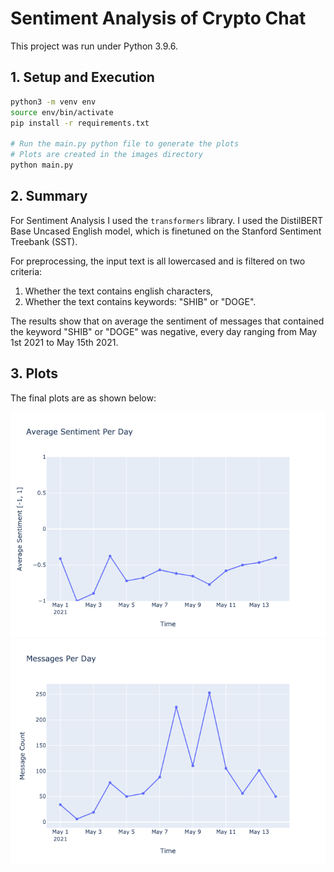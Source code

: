 # Sentiment Analysis of Crypto Chat

This project was run under Python 3.9.6.

## 1. Setup and Execution
```sh
python3 -m venv env
source env/bin/activate
pip install -r requirements.txt

# Run the main.py python file to generate the plots
# Plots are created in the images directory
python main.py
```

## 2. Summary
For Sentiment Analysis I used the `transformers` library. I used the DistilBERT Base Uncased English model, which is finetuned on the Stanford Sentiment Treebank (SST). 

For preprocessing, the input text is all lowercased and is filtered on two criteria:
 1. Whether the text contains english characters,
 1. Whether the text contains keywords: "SHIB" or "DOGE".

The results show that on average the sentiment of messages that contained the keyword "SHIB" or "DOGE" was negative, every day ranging from May 1st 2021 to May 15th 2021.

## 3. Plots
The final plots are as shown below:

![](./images/avg_sentiment.png)
![](./images/daily_count.png)
